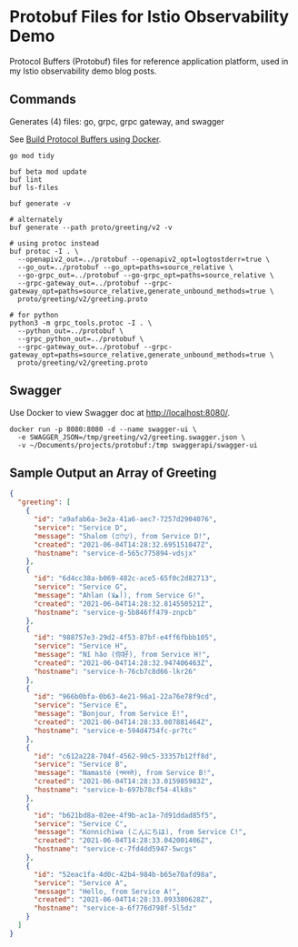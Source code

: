 # Protobuf Files for Istio Observability Demo

Protocol Buffers (Protobuf) files for reference application platform, used in my Istio observability demo blog posts.

## Commands

Generates (4) files: go, grpc, grpc gateway, and swagger

See [Build Protocol Buffers using Docker](./build_protobuf_notes.md).

```shell
go mod tidy

buf beta mod update
buf lint
buf ls-files
```

```shell
buf generate -v

# alternately
buf generate --path proto/greeting/v2 -v

# using protoc instead
buf protoc -I . \
  --openapiv2_out=../protobuf --openapiv2_opt=logtostderr=true \
  --go_out=../protobuf --go_opt=paths=source_relative \
  --go-grpc_out=../protobuf --go-grpc_opt=paths=source_relative \
  --grpc-gateway_out=../protobuf --grpc-gateway_opt=paths=source_relative,generate_unbound_methods=true \
  proto/greeting/v2/greeting.proto

# for python
python3 -m grpc_tools.protoc -I . \
  --python_out=../protobuf \
  --grpc_python_out=../protobuf \
  --grpc-gateway_out=../protobuf --grpc-gateway_opt=paths=source_relative,generate_unbound_methods=true \
  proto/greeting/v2/greeting.proto

```

## Swagger

Use Docker to view Swagger doc at <http://localhost:8080/>.

```shell
docker run -p 8080:8080 -d --name swagger-ui \
  -e SWAGGER_JSON=/tmp/greeting/v2/greeting.swagger.json \
  -v ~/Documents/projects/protobuf:/tmp swaggerapi/swagger-ui
```

## Sample Output an Array of Greeting

```json
{
  "greeting": [
    {
      "id": "a9afab6a-3e2a-41a6-aec7-7257d2904076",
      "service": "Service D",
      "message": "Shalom (שָׁלוֹם), from Service D!",
      "created": "2021-06-04T14:28:32.695151047Z",
      "hostname": "service-d-565c775894-vdsjx"
    },
    {
      "id": "6d4cc38a-b069-482c-ace5-65f0c2d82713",
      "service": "Service G",
      "message": "Ahlan (أهلا), from Service G!",
      "created": "2021-06-04T14:28:32.814550521Z",
      "hostname": "service-g-5b846ff479-znpcb"
    },
    {
      "id": "988757e3-29d2-4f53-87bf-e4ff6fbbb105",
      "service": "Service H",
      "message": "Nǐ hǎo (你好), from Service H!",
      "created": "2021-06-04T14:28:32.947406463Z",
      "hostname": "service-h-76cb7c8d66-lkr26"
    },
    {
      "id": "966b0bfa-0b63-4e21-96a1-22a76e78f9cd",
      "service": "Service E",
      "message": "Bonjour, from Service E!",
      "created": "2021-06-04T14:28:33.007881464Z",
      "hostname": "service-e-594d4754fc-pr7tc"
    },
    {
      "id": "c612a228-704f-4562-90c5-33357b12ff8d",
      "service": "Service B",
      "message": "Namasté (नमस्ते), from Service B!",
      "created": "2021-06-04T14:28:33.015985983Z",
      "hostname": "service-b-697b78cf54-4lk8s"
    },
    {
      "id": "b621bd8a-02ee-4f9b-ac1a-7d91ddad85f5",
      "service": "Service C",
      "message": "Konnichiwa (こんにちは), from Service C!",
      "created": "2021-06-04T14:28:33.042001406Z",
      "hostname": "service-c-7fd4dd5947-5wcgs"
    },
    {
      "id": "52eac1fa-4d0c-42b4-984b-b65e70afd98a",
      "service": "Service A",
      "message": "Hello, from Service A!",
      "created": "2021-06-04T14:28:33.093380628Z",
      "hostname": "service-a-6f776d798f-5l5dz"
    }
  ]
}
```
